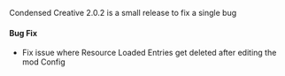 Condensed Creative 2.0.2 is a small release to fix a single bug

#### Bug Fix
- Fix issue where Resource Loaded Entries get deleted after editing the mod Config

